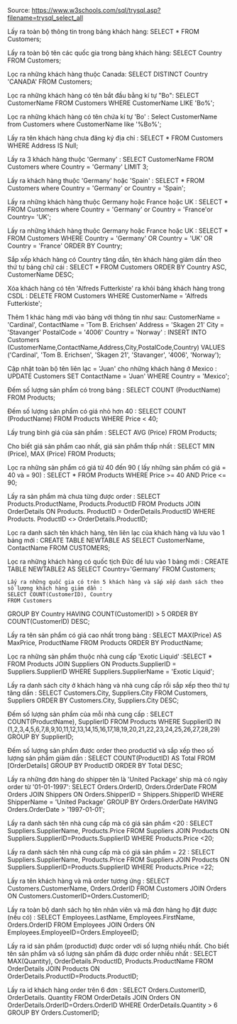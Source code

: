 Source: https://www.w3schools.com/sql/trysql.asp?filename=trysql_select_all

Lấy ra toàn bộ thông tin trong bảng khách hàng: 
SELECT * 
FROM Customers;

Lấy ra toàn bộ tên các quốc gia trong bảng khách hàng: 
SELECT Country 
FROM Customers;

Lọc ra những khách hàng thuộc Canada: 
SELECT DISTINCT Country 'CANADA' 
FROM Customers;

Lọc ra những khách hàng có tên bắt đầu bằng kí tự "Bo": 
SELECT CustomerName 
FROM Customers 
WHERE CustomerName LIKE 'Bo%';

Lọc ra những khách hàng có tên chứa kí tự 'Bo' : 
Select CustomerName 
from Customers 
where CustomerName like '%Bo%';

Lấy ra tên khách hàng chưa đăng ký địa chỉ : 
SELECT * 
FROM Customers 
WHERE Address IS Null;

Lấy ra 3 khách hàng thuộc 'Germany' :
SELECT CustomerName 
FROM Customers 
where Country = 'Germany' LIMIT 3;

Lấy ra khách hàng thuộc 'Germany' hoặc 'Spain' : 
SELECT * FROM Customers 
where Country = 'Germany' or Country = 'Spain';

Lấy ra những khách hàng thuộc Germany hoặc France hoặc UK :
SELECT * FROM Customers
 where Country = 'Germany' or Country =  'France'or Country= 'UK';

Lấy ra những khách hàng thuộc Germany hoặc France hoặc UK :
SELECT * FROM Customers
 WHERE Country = 'Germany' OR Country = 'UK' OR Country = 'France' 
 ORDER BY Country;

 Sắp xếp khách hàng có Country tăng dần, tên khách hàng giảm dần theo thứ tự bảng chữ cái :
 SELECT * FROM Customers 
 ORDER BY Country ASC, CustomerName DESC;

 Xóa khách hàng có tên 'Alfreds Futterkiste' ra khỏi bảng khách hàng trong CSDL :
DELETE FROM Customers 
WHERE CustomerName = 'Alfreds Futterkiste';

Thêm 1 khác hàng mới vào bảng với thông tin như sau: 
CustomerName = 'Cardinal', 
ContactName = 'Tom B. Erichsen'
Address = 'Skagen 21'
City = 'Stavanger'
PostalCode = '4006'
Country = 'Norway' : INSERT INTO Customers 
(CustomerName,ContactName,Address,City,PostalCode,Country) 
VALUES ('Cardinal', 'Tom B. Erichsen', 'Skagen 21', 'Stavanger', '4006', 'Norway');

Cập nhật toàn bộ tên liên lạc = 'Juan' cho những khách hàng ở Mexico :
UPDATE Customers SET 
ContactName = 'Juan' WHERE Country = 'Mexico';

Đếm số lượng sản phẩm có trong bảng :
SELECT COUNT (ProductName) FROM Products;

Đếm số lượng sản phẩm có giá nhỏ hơn 40 :
SELECT COUNT (ProductName)
 FROM Products WHERE Price < 40;

 Lấy trung bình giá của sản phẩm :
 SELECT AVG (Price) FROM Products;

 Cho biết giá sản phẩm cao nhất, giá sản phẩm thấp nhất :
 SELECT MIN (Price), MAX (Price) FROM Products;

 Lọc ra những sản phẩm có giá từ 40 đến 90 ( lấy những sản phẩm có giá = 40 và = 90) :
 SELECT * FROM Products WHERE Price >= 40 AND Price <= 90;

 Lấy ra sản phẩm mà chưa từng được order :
 SELECT Products.ProductName, Products.ProductID FROM Products 
 JOIN OrderDetails ON Products. ProductID = OrderDetails.ProductID
  WHERE Products. ProductID <> OrderDetails.ProductID;

  Lọc ra danh sách tên khách hàng, tên liên lạc của khách hàng và lưu vào 1 bảng mới :
  CREATE TABLE NEWTABLE AS
  SELECT CustomerName, ContactName
   FROM CUSTOMERS;

   Lọc ra những khách hàng có quốc tịch Đức để lưu vào 1 bảng mới :
   CREATE TABLE NEWTABLE2 AS
    SELECT Country='Germany'
    FROM Customers;

    Lấy ra những quốc gia có trên 5 khách hàng và sắp xếp danh sách theo số lượng khách hàng giảm dần :
    SELECT COUNT(CustomerID), Country
    FROM Customers
   GROUP BY Country
   HAVING COUNT(CustomerID) > 5
   ORDER BY COUNT(CustomerID) DESC;

   Lấy ra tên sản phẩm có giá cao nhất trong bảng :
   SELECT MAX(Price) AS MaxPrice, ProductName FROM Products ORDER BY ProductName;

   Lọc ra những sản phẩm thuộc nhà cung cấp 'Exotic Liquid' :SELECT * FROM Products 
   JOIN Suppliers ON Products.SupplierID = Suppliers.SupplierID 
   WHERE Suppliers.SupplierName = 'Exotic Liquid';

   Lấy ra danh sách city ở khách hàng và nhà cung cấp rồi sắp xếp theo thứ tự tăng dần :
   SELECT Customers.City, Suppliers.City FROM Customers, 
   Suppliers ORDER BY Customers.City, Suppliers.City DESC;

Đếm số lượng sản phẩm của mỗi nhà cung cấp :
SELECT COUNT(ProductName), SupplierID
 FROM Products WHERE SupplierID IN (1,2,3,4,5,6,7,8,9,10,11,12,13,14,15,16,17,18,19,20,21,22,23,24,25,26,27,28,29) 
 GROUP BY SupplierID;

 Đếm số lượng sản phẩm được order theo productid và sắp xếp theo số lượng sản phẩm giảm dần :
 SELECT COUNT(ProductID) AS Total FROM [OrderDetails] GROUP BY ProductID ORDER BY Total DESC;

 Lấy ra những đơn hàng do shipper tên là 'United Package' ship mà có ngày order từ '01-01-1997':
 SELECT Orders.OrderID, Orders.OrderDate 
FROM Orders JOIN Shippers 
ON Orders.ShipperID = Shippers.ShipperID 
WHERE  ShipperName = 'United Package' 
GROUP BY Orders.OrderDate 
HAVING Orders.OrderDate > '1997-01-01';

Lấy ra danh sách tên nhà cung cấp mà có giá sản phẩm <20 :
SELECT Suppliers.SupplierName, Products.Price 
FROM Suppliers JOIN Products 
ON Suppliers.SupplierID=Products.SupplierID 
WHERE Products.Price <20;

Lấy ra danh sách tên nhà cung cấp mà có giá sản phẩm = 22 :
SELECT Suppliers.SupplierName, Products.Price 
FROM Suppliers JOIN Products 
ON Suppliers.SupplierID=Products.SupplierID 
WHERE Products.Price =22;

Lấy ra tên khách hàng và mã order tương ứng :
SELECT Customers.CustomerName, Orders.OrderID 
FROM Customers JOIN Orders 
ON Customers.CustomerID=Orders.CustomerID;

Lấy ra toàn bộ danh sách họ tên nhân viên và mã đơn hàng họ đặt được (nếu có) :
SELECT Employees.LastName, Employees.FirstName, Orders.OrderID 
FROM Employees JOIN Orders 
ON Employees.EmployeeID=Orders.EmployeeID;

Lấy ra id sản phẩm (productid) được order với số lượng nhiều nhất. 
Cho biết tên sản phẩm và số lượng sản phẩm đã được order nhiều nhất :
SELECT MAX(Quantity), OrderDetails.ProductID, Products.ProductName 
FROM OrderDetails JOIN Products 
ON OrderDetails.ProductID=Products.ProductID;

Lấy ra id khách hàng order trên 6 đơn :
SELECT Orders.CustomerID, OrderDetails. Quantity 
FROM OrderDetails JOIN Orders 
ON OrderDetails.OrderID=Orders.OrderID 
WHERE OrderDetails.Quantity > 6 
GROUP BY Orders.CustomerID;